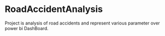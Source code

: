 # RoadAccidentAnalysis
Project is analysis of road accidents and represent various parameter over power bi DashBoard.
